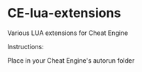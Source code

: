 # CE-lua-extensions
Various LUA extensions for Cheat Engine

Instructions:

Place in your Cheat Engine's autorun folder
